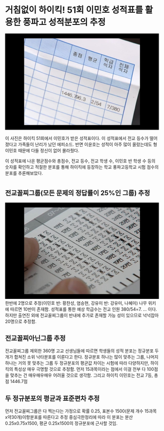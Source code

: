# 거침없이 하이킥! 51회 이민호 성적표를 활용한 풍파고 성적분포의 추정

![title](Images/seongjeokpyo.jpg)

이 사진은 하이킥 51회에서 이민호가 받은 성적표이다. 이 성적표에서 전교 등수가 떨어졌다고 가족들이 난리가 났던 에피소드. 반면 이윤호는 성적이 아주 많이 올랐는데도 형 이민호 때문에 다들 정신이 없어 몰라줬다. 

이 성적표에 나온 평균점수와 총점수, 전교 등수, 전교 학생 수, 이민호 반 학생 수 등의 숫자를 확인하고 적절한 분포를 통해 하이킥에 등장하는 학교 풍파고등학교 시험 점수의 분포를 추론해보았다.

#

## 전교꼴찌그룹(모든 문제의 정답률이 25%인 그룹) 추정
 ![title2](Images/dajjikgoissm.jpg)
  한반에 2명으로 추정(이민호 반: 황찬성, 염승현, 강유미 반: 강유미, 나혜미)
  나무 위키에 따르면 10반이 존재함. 
  성적표를 통한 예상 학급수는 전교 인원 380/54=7. ... 이다.
  하지만 출연진 외에 전교꼴찌그룹이 반내에 추가로 존재할 가능 성이 있으므로 넉넉잡아 20명으로 추정함.
  
## 전교꼴찌아닌그룹 추정
  전교꼴찌그룹 제외한 360명
  고교 선생님들에 따르면 학생들의 성적 분포는 정규분포 두개가 합쳐진 소위 낙타분포를 이룬다고 한다.
  정규분포 하나는 많이 맞추는 그룹, 나머지 하나는 거의 못 맞추는 그룹
  두 정규분포의 평균값 차이는 시험에 따라 다양하지만, 하이킥의 특성상 매우 극명할 것으로 추정함.
  먼저 15과목이라는 점에서 이걸 전부 다 100점을 맞추는 건 매우매우매우 어려울 것으로 생각함.
  그리고 하이킥 이민호는 전교 7등, 총점 1446.7점
  
## 두 정규분포의 평균과 표준편차 추정
  먼저 전교꼴찌그룹은 다 찍는다는 가정으로 확률 0.25, 표본수 1500(문제 개수 15과목x약30개)이항분포를 따른다고 추정
  중심극한정리에 따라 이 분포는 분산 0.25x0.75x1500, 평균 0.25x1500의 정규분포에 근사할 것임.
